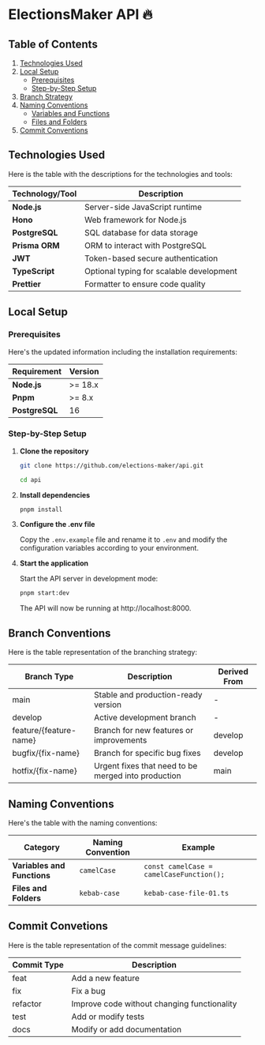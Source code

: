 # ElectionsMaker API 🔥

## Table of Contents

1. [Technologies Used](#technologies-used)
2. [Local Setup](#local-setup)
   - [Prerequisites](#prerequisites)
   - [Step-by-Step Setup](#step-by-step-setup)
3. [Branch Strategy](#branch-strategy)
4. [Naming Conventions](#naming-conventions)
   - [Variables and Functions](#variables-and-functions)
   - [Files and Folders](#files-and-folders)
5. [Commit Conventions](#commit-conventions)

## Technologies Used

Here is the table with the descriptions for the technologies and tools:

| **Technology/Tool** | **Description**                          |
| ------------------- | ---------------------------------------- |
| **Node.js**         | Server-side JavaScript runtime           |
| **Hono**            | Web framework for Node.js                |
| **PostgreSQL**      | SQL database for data storage            |
| **Prisma ORM**      | ORM to interact with PostgreSQL          |
| **JWT**             | Token-based secure authentication        |
| **TypeScript**      | Optional typing for scalable development |
| **Prettier**        | Formatter to ensure code quality         |

## **Local Setup**

### Prerequisites

Here's the updated information including the installation requirements:

| **Requirement** | **Version** |
| --------------- | ----------- |
| **Node.js**     | >= 18.x     |
| **Pnpm**        | >= 8.x      |
| **PostgreSQL**  | 16          |

### Step-by-Step Setup

1. **Clone the repository**

   ```bash
   git clone https://github.com/elections-maker/api.git

   cd api
   ```

2. **Install dependencies**

   ```bash
   pnpm install
   ```

3. **Configure the .env file**

   Copy the `.env.example` file and rename it to `.env` and modify the configuration variables according to your environment.

4. **Start the application**

   Start the API server in development mode:

   ```bash
   pnpm start:dev
   ```

   The API will now be running at http://localhost:8000.

## Branch Conventions

Here is the table representation of the branching strategy:

| **Branch Type**        | **Description**                                     | **Derived From** |
| ---------------------- | --------------------------------------------------- | ---------------- |
| main                   | Stable and production-ready version                 | -                |
| develop                | Active development branch                           | -                |
| feature/{feature-name} | Branch for new features or improvements             | develop          |
| bugfix/{fix-name}      | Branch for specific bug fixes                       | develop          |
| hotfix/{fix-name}      | Urgent fixes that need to be merged into production | main             |

## **Naming Conventions**

Here's the table with the naming conventions:

| **Category**                | **Naming Convention** | **Example**                              |
| --------------------------- | --------------------- | ---------------------------------------- |
| **Variables and Functions** | `camelCase`           | `const camelCase = camelCaseFunction();` |
| **Files and Folders**       | `kebab-case`          | `kebab-case-file-01.ts`                  |

## Commit Convetions

Here is the table representation of the commit message guidelines:

| Commit Type | Description                                 |
| ----------- | ------------------------------------------- |
| feat        | Add a new feature                           |
| fix         | Fix a bug                                   |
| refactor    | Improve code without changing functionality |
| test        | Add or modify tests                         |
| docs        | Modify or add documentation                 |
